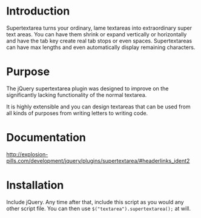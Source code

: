 # Introduction
Supertextarea turns your ordinary, lame textareas into extraordinary super text areas. You can have them shrink or expand vertically or horizontally and have the tab key create real tab stops or even spaces. Supertextareas can have max lengths and even automatically display remaining characters.

# Purpose
The jQuery supertextarea plugin was designed to improve on the significantly lacking functionality of the normal textarea.

It is highly extensible and you can design textareas that can be used from all kinds of purposes from writing letters to writing code.

# Documentation

http://explosion-pills.com/development/jquery/plugins/supertextarea/#headerlinks_ident2

# Installation

Include jQuery.  Any time after that, include this script as you would any other script file.  You can then use `$("textarea").supertextarea();` at will.
